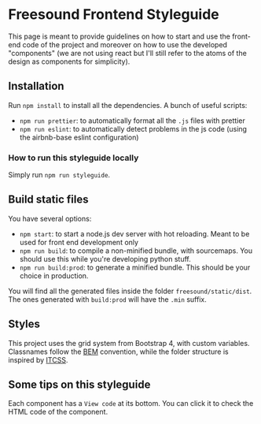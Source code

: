 # Freesound Frontend Styleguide

This page is meant to provide guidelines on how to start and use the front-end code of the project
and moreover on how to use the developed "components" (we are not using react but I'll still refer
to the atoms of the design as components for simplicity).

## Installation

Run `npm install` to install all the dependencies. A bunch of useful scripts:

* `npm run prettier`: to automatically format all the `.js` files with prettier
* `npm run eslint`: to automatically detect problems in the js code (using the airbnb-base eslint
  configuration)

### How to run this styleguide locally

Simply run `npm run styleguide`.

## Build static files

You have several options:

* `npm start`: to start a node.js dev server with hot reloading. Meant to be used for front end
  development only
* `npm run build`: to compile a non-minified bundle, with sourcemaps. You should use this while
  you're developing python stuff.
* `npm run build:prod`: to generate a minified bundle. This should be your choice in production.

You will find all the generated files inside the folder `freesound/static/dist`. The ones generated
with `build:prod` will have the `.min` suffix.

## Styles
This project uses the grid system from Bootstrap 4, with custom variables.
Classnames follow the [BEM](http://getbem.com/naming/) convention, while the folder structure is inspired by [ITCSS](https://www.xfive.co/blog/itcss-scalable-maintainable-css-architecture/).

## Some tips on this styleguide
Each component has a `View code` at its bottom. You can click it to check the HTML code of the component.

